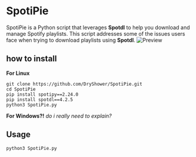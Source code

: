 # SpotiPie
SpotiPie is a Python script that leverages **__Spotdl__** to help you download and manage Spotify playlists. This script addresses some of the issues users face when trying to download playlists using __Spotdl__.
![Preview](https://github.com/user-attachments/assets/e3963947-13e8-4d18-bc0d-05e01c4b4548)


## how to install
**For Linux**
```
git clone https://github.com/DryShower/SpotiPie.git
cd SpotiPie
pip install spotipy==2.24.0
pip install spotdl==4.2.5
python3 SpotiPie.py
```
**For Windows?!** 
_do i really need to explain?_

## Usage
```
python3 SpotiPie.py
```
